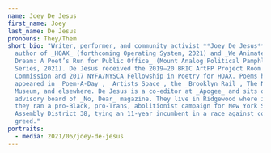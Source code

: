```yaml
---
name: Joey De Jesus
first_name: Joey
last_name: De Jesus
pronouns: They/Them
short_bio: "Writer, performer, and community activist **Joey De Jesus** is the
  author of _HOAX_ (forthcoming Operating System, 2021) and _We Animate the
  Dream: A Poet’s Run for Public Office_ (Mount Analog Political Pamphlet
  Series, 2021). De Jesus received the 2019–20 BRIC ArtFP Project Room
  Commission and 2017 NYFA/NYSCA Fellowship in Poetry for HOAX. Poems have
  appeared in _Poem-A-Day_, _Artists Space_, the _Brooklyn Rail_, The New
  Museum, and elsewhere. De Jesus is a co-editor at _Apogee_ and sits on the
  advisory board of _No, Dear_ magazine. They live in Ridgewood where in 2020
  they ran a pro-Black, pro-Trans, abolitionist campaign for New York State
  Assembly District 38, tying an 11-year incumbent in a race against corporate
  greed."
portraits:
  - media: 2021/06/joey-de-jesus
---
```

